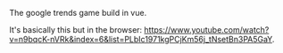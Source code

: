 The google trends game build in vue.

It's basically this but in the browser: https://www.youtube.com/watch?v=n9bqcK-nVRk&index=6&list=PLbIc1971kgPCjKm56j_tNsetBn3PA5GaY.
